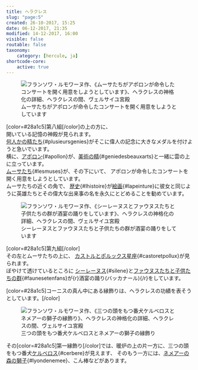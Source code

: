```yaml
---
title: ヘラクレス
slug: "page:5"
created: 26-10-2017, 15:25
date: 06-12-2017, 21:35
modified: 14-12-2017, 16:00
visible: false
routable: false
taxonomy:
    category: [hercule, ja]
shortcode-core:
    active: true
---
```

<figure><picture>
<source 
sizes="(max-width: 767px) 98vw, (min-width: 959px) 50vw, 86vw"
srcset="
/user/sites/docs/pages/01.home/02.versailles/01.palais/01.hercule/05.hercule_5/hercule10-280.webp 280w,
/user/sites/docs/pages/01.home/02.versailles/01.palais/01.hercule/05.hercule_5/hercule10-380.webp 380w,
/user/sites/docs/pages/01.home/02.versailles/01.palais/01.hercule/05.hercule_5/hercule10-480.webp 480w,
/user/sites/docs/pages/01.home/02.versailles/01.palais/01.hercule/05.hercule_5/hercule10-640.webp 640w,
/user/sites/docs/pages/01.home/02.versailles/01.palais/01.hercule/05.hercule_5/hercule10-840.webp 840w,
/user/sites/docs/pages/01.home/02.versailles/01.palais/01.hercule/05.hercule_5/hercule10-1280.webp 1280w,
/user/sites/docs/pages/01.home/02.versailles/01.palais/01.hercule/05.hercule_5/hercule10-1600.webp 1600w,
/user/sites/docs/pages/01.home/02.versailles/01.palais/01.hercule/05.hercule_5/hercule10-1920.webp 1920w"
type="image/webp" />
<img src="/user/sites/docs/pages/01.home/02.versailles/01.palais/01.hercule/05.hercule_5/hercule10-640.jpg" alt="フランソワ・ルモワーヌ作、《ムーサたちがアポロンが命令したコンサートを開く用意をしようとしています》、ヘラクレスの神格化の詳細、ヘラクレスの間、ヴェルサイユ宮殿" title="フランソワ・ルモワーヌ作、《ムーサたちがアポロンが命令したコンサートを開く用意をしようとしています》、ヘラクレスの神格化の詳細、ヘラクレスの間、ヴェルサイユ宮殿" usemap="#img_hercule10"
sizes="(max-width: 767px) 98vw, (min-width: 959px) 50vw, 86vw"
srcset="
/user/sites/docs/pages/01.home/02.versailles/01.palais/01.hercule/05.hercule_5/hercule10-280.jpg 280w,
/user/sites/docs/pages/01.home/02.versailles/01.palais/01.hercule/05.hercule_5/hercule10-380.jpg 380w,
/user/sites/docs/pages/01.home/02.versailles/01.palais/01.hercule/05.hercule_5/hercule10-480.jpg 480w,
/user/sites/docs/pages/01.home/02.versailles/01.palais/01.hercule/05.hercule_5/hercule10-640.jpg 640w,
/user/sites/docs/pages/01.home/02.versailles/01.palais/01.hercule/05.hercule_5/hercule10-840.jpg 840w,
/user/sites/docs/pages/01.home/02.versailles/01.palais/01.hercule/05.hercule_5/hercule10-1280.jpg 1280w,
/user/sites/docs/pages/01.home/02.versailles/01.palais/01.hercule/05.hercule_5/hercule10-1600.jpg 1600w,
/user/sites/docs/pages/01.home/02.versailles/01.palais/01.hercule/05.hercule_5/hercule10-1920.jpg 1920w" />
</picture><figcaption>ムーサたちがアポロンが命令したコンサートを開く用意をしようとしています</figcaption><map name="img_hercule10" id="img_hercule10">
<area id="area_plusieursgenies" alt="何人かの精たち" title="何人かの精たち" href="#plusieursgenies" shape="poly" coords="82,220,84,215,88,210,84,205,84,203,89,209,91,204,94,210,92,223,94,225,102,222,103,211,106,211,109,210,110,204,115,209,121,208,123,199,119,198,118,195,119,193,120,197,125,196,124,188,138,185,138,196,137,202,139,206,144,205,145,209,148,212,155,213,159,219,164,217,167,210,171,217,177,230,182,228,180,221,182,223,187,219,182,213,178,213,181,207,177,202,178,200,182,203,184,196,182,193,180,192,181,186,175,181,169,187,167,176,160,175,160,179,154,178,149,178,152,176,151,169,143,175,141,174,142,168,141,162,131,164,129,172,133,180,138,184,124,188,117,188,110,190,108,194,106,191,107,187,106,181,100,184,96,191,96,198,103,198,96,197,92,186,86,186,85,179,82,177,84,168,85,159,89,158,85,157,80,171,77,173,78,170,76,166,69,167,67,176,61,178,60,185,67,190,67,198,68,204,73,208,76,217">
<area id="area_apollon" alt="アポロン" title="アポロン" href="#apollon" shape="poly" coords="201,293,207,299,223,296,230,303,237,303,242,307,254,316,258,329,260,337,276,345,274,351,278,358,296,362,289,353,285,341,288,334,292,322,289,309,303,298,299,293,292,296,284,302,281,292,278,285,278,277,284,278,291,277,298,271,300,264,295,256,286,252,271,262,273,259,269,252,261,243,246,240,243,236,238,228,243,224,235,207,235,219,228,218,230,229,229,233,218,225,211,234,214,241,205,245,208,254,218,255,223,262,230,266,240,269,237,278,228,281,223,287,217,289,214,285,206,287">
<area id="area_geniedesbeauxarts" alt="美術の精" title="美術の精" href="#geniedesbeauxarts" shape="poly" coords="289,333,293,338,301,334,301,328,299,328,305,327,311,333,310,339,303,339,306,343,317,344,322,347,323,356,323,363,331,369,332,376,335,377,340,385,342,374,334,365,331,355,328,344,324,342,323,336,333,340,340,347,351,349,351,342,347,341,334,331,336,328,342,330,360,325,359,319,340,315,328,316,321,321,321,323,316,322,320,313,313,302,302,304,303,313,299,319">
<area id="area_lesmuses" alt="ムーサたち" title="ムーサたち" href="#lesmuses" shape="poly" coords="11,421,56,422,46,429,75,432,75,420,108,423,108,432,148,435,126,456,133,460,156,451,177,456,178,464,158,492,204,487,229,512,265,538,285,536,277,526,283,512,284,475,308,466,329,472,332,484,348,493,359,477,364,465,351,441,343,438,344,429,353,430,373,420,381,410,412,421,419,429,429,432,443,433,457,438,459,444,462,456,465,462,478,451,478,436,485,434,488,415,482,403,493,389,513,393,524,383,531,395,531,412,536,413,541,391,549,378,546,370,553,357,560,357,555,343,555,321,562,331,567,327,571,324,573,303,569,293,567,280,570,268,559,263,559,250,564,246,570,245,578,248,579,240,571,239,564,239,557,241,556,229,546,229,532,231,523,239,519,247,515,246,506,251,505,239,495,233,482,232,470,241,466,256,456,257,440,259,438,267,442,273,450,276,455,284,457,294,455,302,444,302,431,299,424,310,422,323,422,334,413,331,405,338,402,328,393,323,383,323,376,332,375,343,380,349,394,354,398,363,400,372,397,378,383,370,376,375,365,374,379,385,386,383,403,394,405,402,413,406,412,421,381,410,383,401,351,403,335,399,335,388,337,378,326,372,316,376,309,384,315,391,299,395,293,391,298,386,298,377,288,372,276,375,271,385,267,391,257,390,254,377,261,369,264,362,263,353,255,350,248,351,249,348,257,343,253,335,243,330,231,328,222,335,213,332,205,332,203,339,207,350,190,355,197,351,197,342,194,331,185,327,166,329,165,341,166,349,163,354,159,353,149,358,140,361,134,356,119,358,113,362,107,354,101,360,100,366,95,365,94,371,67,393,47,402,45,398,29,402,20,402">
<area id="area_lhistoire" alt="歴史" title="歴史" href="#lhistoire" shape="poly" coords="313,546,327,545,334,541,343,547,333,557,337,567,351,569,367,579,375,587,387,587,394,583,396,577,407,573,415,562,423,566,424,576,432,579,440,582,448,583,451,574,458,575,461,582,470,580,484,582,490,576,476,572,467,565,473,553,468,537,460,524,455,518,443,520,433,515,420,520,416,515,418,513,408,497,402,494,398,502,393,481,400,474,398,468,395,470,393,460,387,479,385,497,375,518,373,509,369,500,361,497,351,505,351,516,353,524,356,529,347,531,337,530,324,534">
<area id="area_lapeinture" alt="絵画" title="絵画" href="#lapeinture" shape="poly" coords="442,520,456,518,462,526,472,554,466,564,475,572,482,572,488,568,496,568,504,564,515,570,536,564,542,567,549,563,545,555,546,546,538,541,544,534,539,529,538,520,537,509,544,498,542,487,536,478,528,474,529,465,498,421,495,423,491,438,481,449,469,462,455,463,448,469,445,468,442,460,434,452,424,446,414,451,411,464,413,475,422,478,421,485,426,505">
</map></figure>

[color=#28a1c5]第八組[/color]の上の方に、  
開いている記憶の神殿が見られます。  
[何人かの精たち][1]{#plusieursgenies}がそこに偉人の記念に大きなメダルを付けようと急いでいます。  
横に、[アポロン][2]{#apollon}が、[美術の精][3]{#geniedesbeauxarts}と一緒に雲の上に立っています。  
[ムーサたち][4]{#lesmuses}が、その下にいて、
アポロンが命令したコンサートを開く用意をしようとしています。  
ムーサたちの近くの角で、
[歴史][5]{#lhistoire}が[絵画][6]{#lapeinture}に彼女と同じように英雄たちとその偉大な出来事の名を永久にとどめることを勧めています。

<figure><picture>
<source
sizes="(max-width: 767px) 98vw, (min-width: 959px) 50vw, 86vw"
srcset="
/user/sites/docs/pages/01.home/02.versailles/01.palais/01.hercule/05.hercule_5/hercule11-280.webp 280w,
/user/sites/docs/pages/01.home/02.versailles/01.palais/01.hercule/05.hercule_5/hercule11-380.webp 380w,
/user/sites/docs/pages/01.home/02.versailles/01.palais/01.hercule/05.hercule_5/hercule11-480.webp 480w,
/user/sites/docs/pages/01.home/02.versailles/01.palais/01.hercule/05.hercule_5/hercule11-640.webp 640w,
/user/sites/docs/pages/01.home/02.versailles/01.palais/01.hercule/05.hercule_5/hercule11-840.webp 840w,
/user/sites/docs/pages/01.home/02.versailles/01.palais/01.hercule/05.hercule_5/hercule11-1280.webp 1280w,
/user/sites/docs/pages/01.home/02.versailles/01.palais/01.hercule/05.hercule_5/hercule11-1600.webp 1600w,
/user/sites/docs/pages/01.home/02.versailles/01.palais/01.hercule/05.hercule_5/hercule11-1920.webp 1920w"
type="image/webp" />
<img src="/user/sites/docs/pages/01.home/02.versailles/01.palais/01.hercule/05.hercule_5/hercule11-640.jpg" alt="フランソワ・ルモワーヌ作、《シーレーヌスとファウヌスたちと子供たちの群が酒宴の踊りをしています》、ヘラクレスの神格化の詳細、ヘラクレスの間、ヴェルサイユ宮殿" title="フランソワ・ルモワーヌ作、《シーレーヌスとファウヌスたちと子供たちの群が酒宴の踊りをしています》、ヘラクレスの神格化の詳細、ヘラクレスの間、ヴェルサイユ宮殿" usemap="#img_hercule11"
sizes="(max-width: 767px) 98vw, (min-width: 959px) 50vw, 86vw"
srcset="
/user/sites/docs/pages/01.home/02.versailles/01.palais/01.hercule/05.hercule_5/hercule11-280.jpg 280w,
/user/sites/docs/pages/01.home/02.versailles/01.palais/01.hercule/05.hercule_5/hercule11-380.jpg 380w,
/user/sites/docs/pages/01.home/02.versailles/01.palais/01.hercule/05.hercule_5/hercule11-480.jpg 480w,
/user/sites/docs/pages/01.home/02.versailles/01.palais/01.hercule/05.hercule_5/hercule11-640.jpg 640w,
/user/sites/docs/pages/01.home/02.versailles/01.palais/01.hercule/05.hercule_5/hercule11-840.jpg 840w,
/user/sites/docs/pages/01.home/02.versailles/01.palais/01.hercule/05.hercule_5/hercule11-1280.jpg 1280w,
/user/sites/docs/pages/01.home/02.versailles/01.palais/01.hercule/05.hercule_5/hercule11-1600.jpg 1600w,
/user/sites/docs/pages/01.home/02.versailles/01.palais/01.hercule/05.hercule_5/hercule11-1920.jpg 1920w" />
</picture><figcaption>シーレーヌスとファウヌスたちと子供たちの群が酒宴の踊りをしています</figcaption><map name="img_hercule11" id="img_hercule11">
<area id="area_castoretpollux" alt="カストルとポルックス星座" title="カストルとポルックス星座" href="#castoretpollux" shape="poly" coords="348,283,355,284,362,275,369,270,384,267,394,265,397,266,403,264,410,267,412,276,414,278,424,275,429,279,436,284,445,284,450,276,457,282,467,289,450,302,452,307,502,271,497,267,474,282,464,275,461,269,461,257,458,256,462,249,461,239,456,231,448,231,446,237,438,231,434,225,429,234,418,224,406,225,406,236,408,242,408,249,405,240,401,239,395,246,389,229,393,229,398,233,405,228,391,211,371,216,364,210,353,215,350,220,347,219,341,224,334,221,320,234,320,238,311,241,327,249,333,245,333,258,342,258,343,260,333,270,332,276,339,279">
<area id="area_silene" alt="シーレーヌス" title="シーレーヌス" href="#silene" shape="poly" coords="448,408,455,405,446,394,442,383,450,393,455,403,462,409,473,408,466,401,459,388,450,382,459,382,460,379,447,377,443,368,446,362,449,363,449,357,452,350,440,350,438,355,441,359,439,365,435,365,430,358,425,359,431,351,430,344,422,340,415,345,415,352,411,356,417,361,426,365,424,368,409,365,409,374,414,380,423,385,423,392,431,399,430,407,438,413">
<area id="area_faunesetenfans" alt="ファウヌスたちと子供たちの群" title="ファウヌスたちと子供たちの群" href="#faunesetenfans" shape="poly" coords="441,343,445,349,452,351,462,360,469,364,463,373,451,376,456,371,455,364,447,364,443,369,450,377,461,380,471,388,469,380,478,382,482,390,489,391,495,383,491,366,483,361,488,358,488,350,481,343,474,349,472,355,465,350,458,342,449,331,441,343,423,336,414,347,412,354,413,357,426,364,425,367,410,365,409,374,413,379,423,385,418,392,412,396,408,405,398,408,386,401,371,400,365,411,364,420,354,423,354,435,347,441,337,442,328,437,320,431,314,439,308,433,310,421,315,413,319,408,320,399,329,398,333,403,341,403,341,397,351,401,354,410,356,415,365,410,371,400,368,391,371,381,366,376,368,366,376,369,380,364,390,367,388,358,391,346,399,336,403,339,403,331,412,327,420,330,423,336">
</map></figure>

[color=#28a1c5]第九組[/color]  
その左とムーサたちの上に、
[カストルとポルックス星座][7]{#castoretpollux}が見られます。  
ぼやけて透けているところに
[シーレーヌス][8]{#silene}と[ファウヌスたちと子供たちの群][9]{#faunesetenfans}が{r}酒宴の踊り(バッカナール){/r}をしています。

[color=#28a1c5]コーニスの真ん中にある縁飾りは、ヘラクレスの功績を表そうとしています。[/color]

<figure><picture>
<source
sizes="(max-width: 767px) 98vw, (min-width: 959px) 50vw, 86vw"
srcset="
/user/sites/docs/pages/01.home/02.versailles/01.palais/01.hercule/05.hercule_5/hercule12-280.webp 280w,
/user/sites/docs/pages/01.home/02.versailles/01.palais/01.hercule/05.hercule_5/hercule12-380.webp 380w,
/user/sites/docs/pages/01.home/02.versailles/01.palais/01.hercule/05.hercule_5/hercule12-480.webp 480w,
/user/sites/docs/pages/01.home/02.versailles/01.palais/01.hercule/05.hercule_5/hercule12-640.webp 640w,
/user/sites/docs/pages/01.home/02.versailles/01.palais/01.hercule/05.hercule_5/hercule12-840.webp 840w,
/user/sites/docs/pages/01.home/02.versailles/01.palais/01.hercule/05.hercule_5/hercule12-1280.webp 1280w,
/user/sites/docs/pages/01.home/02.versailles/01.palais/01.hercule/05.hercule_5/hercule12-1600.webp 1600w,
/user/sites/docs/pages/01.home/02.versailles/01.palais/01.hercule/05.hercule_5/hercule12-1920.webp 1920w"
type="image/webp" />
<img src="/user/sites/docs/pages/01.home/02.versailles/01.palais/01.hercule/05.hercule_5/hercule12-640.jpg" alt="フランソワ・ルモワーヌ作、《三つの頭をもつ番犬ケルベロスとネメアーの獅子の縁飾り》、ヘラクレスの神格化の詳細、ヘラクレスの間、ヴェルサイユ宮殿" title="フランソワ・ルモワーヌ作、《三つの頭をもつ番犬ケルベロスとネメアーの獅子の縁飾り》、ヘラクレスの神格化の詳細、ヘラクレスの間、ヴェルサイユ宮殿" usemap="#img_hercule12"
sizes="(max-width: 767px) 98vw, (min-width: 959px) 50vw, 86vw"
srcset="
/user/sites/docs/pages/01.home/02.versailles/01.palais/01.hercule/05.hercule_5/hercule12-280.jpg 280w,
/user/sites/docs/pages/01.home/02.versailles/01.palais/01.hercule/05.hercule_5/hercule12-380.jpg 380w,
/user/sites/docs/pages/01.home/02.versailles/01.palais/01.hercule/05.hercule_5/hercule12-480.jpg 480w,
/user/sites/docs/pages/01.home/02.versailles/01.palais/01.hercule/05.hercule_5/hercule12-640.jpg 640w,
/user/sites/docs/pages/01.home/02.versailles/01.palais/01.hercule/05.hercule_5/hercule12-840.jpg 840w,
/user/sites/docs/pages/01.home/02.versailles/01.palais/01.hercule/05.hercule_5/hercule12-1280.jpg 1280w,
/user/sites/docs/pages/01.home/02.versailles/01.palais/01.hercule/05.hercule_5/hercule12-1600.jpg 1600w,
/user/sites/docs/pages/01.home/02.versailles/01.palais/01.hercule/05.hercule_5/hercule12-1920.jpg 1920w" />
</picture><figcaption>三つの頭をもつ番犬ケルベロスとネメアーの獅子の縁飾り</figcaption><map name="img_hercule12" id="img_hercule12">
<area id="area_cerbere" alt="ケルベロス" title="ケルベロス" href="#cerbere" shape="poly" coords="215,226,223,212,229,213,239,210,243,194,241,185,238,186,237,194,230,184,220,182,218,176,223,171,230,171,222,167,226,163,221,157,209,159,199,167,198,173,178,171,167,181,164,195,170,199,173,202,182,200,189,198,195,203,194,209,202,215,206,218,209,220,210,223">
<area id="area_lyondenemee" alt="ネメアーの森の獅子" title="ネメアーの森の獅子" href="#lyondenemee" shape="poly" coords="330,133,326,147,328,153,331,155,335,158,335,168,338,170,341,169,341,176,346,179,354,170,351,180,357,177,351,186,356,191,358,199,353,208,351,216,358,216,362,212,362,203,366,192,366,185,371,180,379,192,372,201,373,206,369,214,371,217,375,211,380,209,387,211,385,203,381,198,379,192,371,180,372,173,376,164,374,161,367,151,364,153,360,147,358,148,356,143,348,142,344,141,335,141,326,146,329,133,314,128,306,122,305,125,290,120,281,123,278,130,279,135,294,136,306,139,313,138,317,139">
</map></figure>

その[color=#28a1c5]第一縁飾り[/color]では、暖炉の上の片一方に、三つの頭をもつ番犬[ケルベロス][10]{#cerbere}が見えます、
そのもう一方には、[ネメアーの森の獅子][11]{#lyondenemee}、こん棒などがあります。

[1]: #area_plusieursgenies "何人かの精たち"
[2]: #area_apollon "アポロン"
[3]: #area_geniedesbeauxarts "美術の精"
[4]: #area_lesmuses "ムーサたち"
[5]: #area_lhistoire "歴史"
[6]: #area_lapeinture "絵画"
[7]: #area_castoretpollux "カストルとポルックス星座"
[8]: #area_silene "シーレーヌス"
[9]: #area_faunesetenfans "ファウヌスたちと子供たちの群"
[10]: #area_cerbere "ケルベロス"
[11]: #area_lyondenemee "ネメアーの森の獅子"
